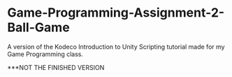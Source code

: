 # Game-Programming-Assignment-2-Ball-Game
A version of the Kodeco Introduction to Unity Scripting tutorial made for my Game Programming class.

***NOT THE FINISHED VERSION
